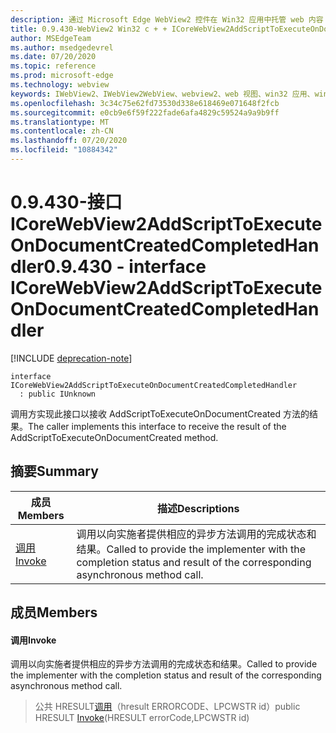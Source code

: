 ```yaml
---
description: 通过 Microsoft Edge WebView2 控件在 Win32 应用中托管 web 内容
title: 0.9.430-WebView2 Win32 c + + ICoreWebView2AddScriptToExecuteOnDocumentCreatedCompletedHandler
author: MSEdgeTeam
ms.author: msedgedevrel
ms.date: 07/20/2020
ms.topic: reference
ms.prod: microsoft-edge
ms.technology: webview
keywords: IWebView2、IWebView2WebView、webview2、web 视图、win32 应用、win32、edge、ICoreWebView2、ICoreWebView2Host、浏览器控件、边缘 html
ms.openlocfilehash: 3c34c75e62fd73530d338e618469e071648f2fcb
ms.sourcegitcommit: e0cb9e6f59f222fade6afa4829c59524a9a9b9ff
ms.translationtype: MT
ms.contentlocale: zh-CN
ms.lasthandoff: 07/20/2020
ms.locfileid: "10884342"
---
```

# <span data-ttu-id="6fb84-104">0.9.430-接口 ICoreWebView2AddScriptToExecuteOnDocumentCreatedCompletedHandler</span><span class="sxs-lookup"><span data-stu-id="6fb84-104">0.9.430 - interface ICoreWebView2AddScriptToExecuteOnDocumentCreatedCompletedHandler</span></span> 

[!INCLUDE [deprecation-note](../../includes/deprecation-note.md)]

```
interface ICoreWebView2AddScriptToExecuteOnDocumentCreatedCompletedHandler
  : public IUnknown
```

<span data-ttu-id="6fb84-105">调用方实现此接口以接收 AddScriptToExecuteOnDocumentCreated 方法的结果。</span><span class="sxs-lookup"><span data-stu-id="6fb84-105">The caller implements this interface to receive the result of the AddScriptToExecuteOnDocumentCreated method.</span></span>

## <span data-ttu-id="6fb84-106">摘要</span><span class="sxs-lookup"><span data-stu-id="6fb84-106">Summary</span></span>

 <span data-ttu-id="6fb84-107">成员</span><span class="sxs-lookup"><span data-stu-id="6fb84-107">Members</span></span>                        | <span data-ttu-id="6fb84-108">描述</span><span class="sxs-lookup"><span data-stu-id="6fb84-108">Descriptions</span></span>
--------------------------------|---------------------------------------------
[<span data-ttu-id="6fb84-109">调用</span><span class="sxs-lookup"><span data-stu-id="6fb84-109">Invoke</span></span>](#invoke) | <span data-ttu-id="6fb84-110">调用以向实施者提供相应的异步方法调用的完成状态和结果。</span><span class="sxs-lookup"><span data-stu-id="6fb84-110">Called to provide the implementer with the completion status and result of the corresponding asynchronous method call.</span></span>

## <span data-ttu-id="6fb84-111">成员</span><span class="sxs-lookup"><span data-stu-id="6fb84-111">Members</span></span>

#### <span data-ttu-id="6fb84-112">调用</span><span class="sxs-lookup"><span data-stu-id="6fb84-112">Invoke</span></span> 

<span data-ttu-id="6fb84-113">调用以向实施者提供相应的异步方法调用的完成状态和结果。</span><span class="sxs-lookup"><span data-stu-id="6fb84-113">Called to provide the implementer with the completion status and result of the corresponding asynchronous method call.</span></span>

> <span data-ttu-id="6fb84-114">公共 HRESULT[调用](#invoke)（hresult ERRORCODE、LPCWSTR id）</span><span class="sxs-lookup"><span data-stu-id="6fb84-114">public HRESULT [Invoke](#invoke)(HRESULT errorCode,LPCWSTR id)</span></span>

